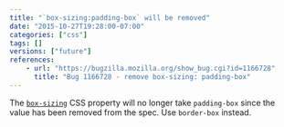 ```yaml
---
title: "`box-sizing:padding-box` will be removed"
date: "2015-10-27T19:28:00-07:00"
categories: ["css"]
tags: []
versions: ["future"]
references:
    - url: "https://bugzilla.mozilla.org/show_bug.cgi?id=1166728"
      title: "Bug 1166728 - remove box-sizing: padding-box"
---
```

The [`box-sizing`](https://developer.mozilla.org/en-US/docs/Web/CSS/box-sizing) CSS property will no longer take `padding-box` since the value has been removed from the spec. Use `border-box` instead.
